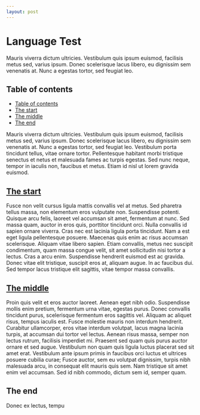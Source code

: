 ```yaml
---
layout: post
---
```


# Language Test

Mauris viverra dictum ultricies. Vestibulum quis ipsum euismod, facilisis metus sed, varius ipsum. Donec scelerisque lacus libero, eu dignissim sem venenatis at. Nunc a egestas tortor, sed feugiat leo.

## Table of contents
- [Table of contents](#table-of-contents)
- [The start](#the-start)
- [The middle](#the-middle)
- [The end](#the-end)

Mauris viverra dictum ultricies. Vestibulum quis ipsum euismod, facilisis metus sed, varius ipsum. Donec scelerisque lacus libero, eu dignissim sem venenatis at. Nunc a egestas tortor, sed feugiat leo. Vestibulum porta tincidunt tellus, vitae ornare tortor. Pellentesque habitant morbi tristique senectus et netus et malesuada fames ac turpis egestas. Sed nunc neque, tempor in iaculis non, faucibus et metus. Etiam id nisl ut lorem gravida euismod.

## [The start](#the-start)

Fusce non velit cursus ligula mattis convallis vel at metus. Sed pharetra tellus massa, non elementum eros vulputate non. Suspendisse potenti. Quisque arcu felis, laoreet vel accumsan sit amet, fermentum at nunc. Sed massa quam, auctor in eros quis, porttitor tincidunt orci. Nulla convallis id sapien ornare viverra. Cras nec est lacinia ligula porta tincidunt. Nam a est eget ligula pellentesque posuere. Maecenas quis enim ac risus accumsan scelerisque. Aliquam vitae libero sapien. Etiam convallis, metus nec suscipit condimentum, quam massa congue velit, sit amet sollicitudin nisi tortor a lectus. Cras a arcu enim. Suspendisse hendrerit euismod est ac gravida. Donec vitae elit tristique, suscipit eros at, aliquam augue. In ac faucibus dui. Sed tempor lacus tristique elit sagittis, vitae tempor massa convallis.

## [The middle](#the-middle)

Proin quis velit et eros auctor laoreet. Aenean eget nibh odio. Suspendisse mollis enim pretium, fermentum urna vitae, egestas purus. Donec convallis tincidunt purus, scelerisque fermentum eros sagittis vel. Aliquam ac aliquet risus, tempus iaculis est. Fusce molestie mauris non interdum hendrerit. Curabitur ullamcorper, eros vitae interdum volutpat, lacus magna lacinia turpis, at accumsan dui tortor vel lectus. Aenean risus massa, semper non lectus rutrum, facilisis imperdiet mi. Praesent sed quam quis purus auctor ornare et sed augue. Vestibulum non quam quis ligula luctus placerat sed sit amet erat. Vestibulum ante ipsum primis in faucibus orci luctus et ultrices posuere cubilia curae; Fusce auctor, sem eu volutpat dignissim, turpis nibh malesuada arcu, in consequat elit mauris quis sem. Nam tristique sit amet enim vel accumsan. Sed id nibh commodo, dictum sem id, semper quam.

## The end

Donec ex lectus, tempu
